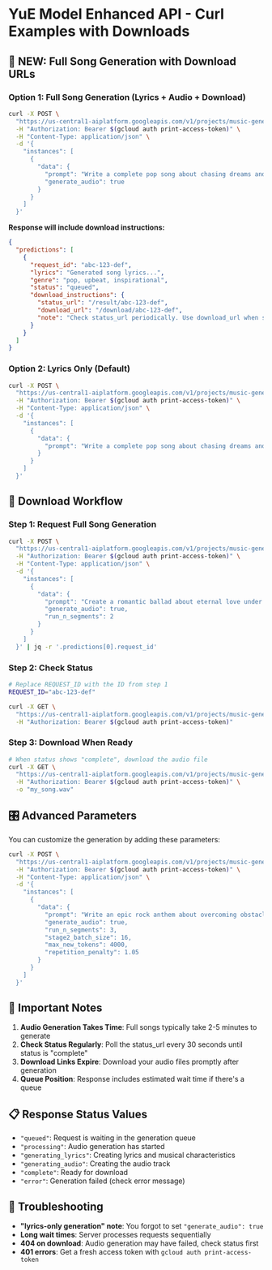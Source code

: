 # YuE Model Enhanced API - Curl Examples with Downloads

## 🎵 **NEW: Full Song Generation with Download URLs**

### **Option 1: Full Song Generation (Lyrics + Audio + Download)**

```bash
curl -X POST \
  "https://us-central1-aiplatform.googleapis.com/v1/projects/music-generation-prototype/locations/us-central1/endpoints/3577596432015687680:predict" \
  -H "Authorization: Bearer $(gcloud auth print-access-token)" \
  -H "Content-Type: application/json" \
  -d '{
    "instances": [
      {
        "data": {
          "prompt": "Write a complete pop song about chasing dreams and never giving up",
          "generate_audio": true
        }
      }
    ]
  }'
```

**Response will include download instructions:**
```json
{
  "predictions": [
    {
      "request_id": "abc-123-def",
      "lyrics": "Generated song lyrics...",
      "genre": "pop, upbeat, inspirational",
      "status": "queued",
      "download_instructions": {
        "status_url": "/result/abc-123-def",
        "download_url": "/download/abc-123-def",
        "note": "Check status_url periodically. Use download_url when status becomes 'complete'"
      }
    }
  ]
}
```

### **Option 2: Lyrics Only (Default)**

```bash
curl -X POST \
  "https://us-central1-aiplatform.googleapis.com/v1/projects/music-generation-prototype/locations/us-central1/endpoints/3577596432015687680:predict" \
  -H "Authorization: Bearer $(gcloud auth print-access-token)" \
  -H "Content-Type: application/json" \
  -d '{
    "instances": [
      {
        "data": {
          "prompt": "Write a complete pop song about chasing dreams and never giving up"
        }
      }
    ]
  }'
```

## 🔄 **Download Workflow**

### **Step 1: Request Full Song Generation**
```bash
curl -X POST \
  "https://us-central1-aiplatform.googleapis.com/v1/projects/music-generation-prototype/locations/us-central1/endpoints/3577596432015687680:predict" \
  -H "Authorization: Bearer $(gcloud auth print-access-token)" \
  -H "Content-Type: application/json" \
  -d '{
    "instances": [
      {
        "data": {
          "prompt": "Create a romantic ballad about eternal love under starlit skies",
          "generate_audio": true,
          "run_n_segments": 2
        }
      }
    ]
  }' | jq -r '.predictions[0].request_id'
```

### **Step 2: Check Status**
```bash
# Replace REQUEST_ID with the ID from step 1
REQUEST_ID="abc-123-def"

curl -X GET \
  "https://us-central1-aiplatform.googleapis.com/v1/projects/music-generation-prototype/locations/us-central1/endpoints/3577596432015687680/result/${REQUEST_ID}" \
  -H "Authorization: Bearer $(gcloud auth print-access-token)"
```

### **Step 3: Download When Ready**
```bash
# When status shows "complete", download the audio file
curl -X GET \
  "https://us-central1-aiplatform.googleapis.com/v1/projects/music-generation-prototype/locations/us-central1/endpoints/3577596432015687680/download/${REQUEST_ID}" \
  -H "Authorization: Bearer $(gcloud auth print-access-token)" \
  -o "my_song.wav"
```

## 🎛️ **Advanced Parameters**

You can customize the generation by adding these parameters:

```bash
curl -X POST \
  "https://us-central1-aiplatform.googleapis.com/v1/projects/music-generation-prototype/locations/us-central1/endpoints/3577596432015687680:predict" \
  -H "Authorization: Bearer $(gcloud auth print-access-token)" \
  -H "Content-Type: application/json" \
  -d '{
    "instances": [
      {
        "data": {
          "prompt": "Write an epic rock anthem about overcoming obstacles",
          "generate_audio": true,
          "run_n_segments": 3,
          "stage2_batch_size": 16,
          "max_new_tokens": 4000,
          "repetition_penalty": 1.05
        }
      }
    ]
  }'
```

## 🚨 **Important Notes**

1. **Audio Generation Takes Time**: Full songs typically take 2-5 minutes to generate
2. **Check Status Regularly**: Poll the status_url every 30 seconds until status is "complete"
3. **Download Links Expire**: Download your audio files promptly after generation
4. **Queue Position**: Response includes estimated wait time if there's a queue

## 📋 **Response Status Values**

- `"queued"`: Request is waiting in the generation queue
- `"processing"`: Audio generation has started
- `"generating_lyrics"`: Creating lyrics and musical characteristics
- `"generating_audio"`: Creating the audio track
- `"complete"`: Ready for download
- `"error"`: Generation failed (check error message)

## 🔧 **Troubleshooting**

- **"lyrics-only generation" note**: You forgot to set `"generate_audio": true`
- **Long wait times**: Server processes requests sequentially
- **404 on download**: Audio generation may have failed, check status first
- **401 errors**: Get a fresh access token with `gcloud auth print-access-token` 